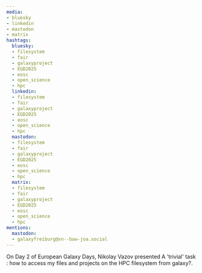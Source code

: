 ```yaml
---
media:
- bluesky
- linkedin
- mastodon
- matrix
hashtags:
  bluesky:
  - filesystem
  - fair
  - galaxyproject
  - EGD2025
  - eosc
  - open_science
  - hpc
  linkedin:
  - filesystem
  - fair
  - galaxyproject
  - EGD2025
  - eosc
  - open_science
  - hpc
  mastodon:
  - filesystem
  - fair
  - galaxyproject
  - EGD2025
  - eosc
  - open_science
  - hpc
  matrix:
  - filesystem
  - fair
  - galaxyproject
  - EGD2025
  - eosc
  - open_science
  - hpc
mentions:
  mastodon:
  - galaxyfreiburg@xn--baw-joa.social
---
```


On Day 2 of European Galaxy Days, Nikolay Vazov presented A 'trivial' task : how to access my files and projects on the HPC filesystem from galaxy?.